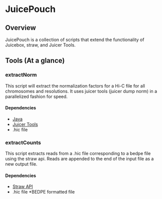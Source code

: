 # JuicePouch

## Overview

JuicePouch is a collection of scripts that extend the functionality of Juicebox, straw, and Juicer Tools.


## Tools (At a glance)

### extractNorm

This script will extract the normalization factors for a Hi-C file for all chromosomes and resolutions. It uses juicer tools (juicer dump norm) in a parallelized fashion for speed.

#### Dependencies
* [Java](https://www.java.com/en/)
* [Juicer Tools](https://github.com/aidenlab/juicer/wiki/Download)
* .hic file


### extractCounts

This script extracts reads from a .hic file corresponding to a bedpe file using the straw api. Reads are appended to the end of the input file as a new output file.

#### Dependencies
* [Straw API](https://github.com/aidenlab/straw/wiki)
* .hic file
*BEDPE formatted file
